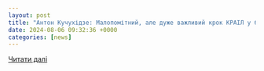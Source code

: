 ```yaml
---
layout: post
title: "Антон Кучухідзе: Малопомітний, але дуже важливий крок КРАІЛ у боротьбі з ігровою залежністю | Українські Новини"
date: 2024-08-06 09:32:36 +0000
categories: [news]
---
```


[Читати далі](https://ukranews.com/ua/news/1024480-anton-kuchuhidze-malopomitnyj-ale-duzhe-vazhlyvyj-krok-krail-u-borotbi-z-igrovoyu-zalezhnistyu)
